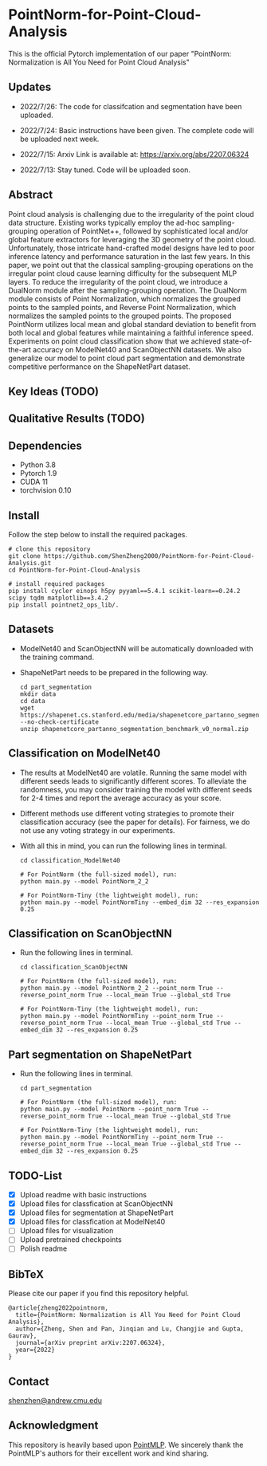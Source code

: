 # PointNorm-for-Point-Cloud-Analysis
This is the official Pytorch implementation of our paper "PointNorm: Normalization is All You Need for Point Cloud Analysis"

## Updates
- 2022/7/26: The code for classifcation and segmentation have been uploaded. 

- 2022/7/24: Basic instructions have been given. The complete code will be uploaded next week. 

- 2022/7/15: Arxiv Link is available at: https://arxiv.org/abs/2207.06324

- 2022/7/13: Stay tuned. Code will be uploaded soon.

## Abstract
Point cloud analysis is challenging due to the irregularity of the point cloud data structure. Existing works typically employ the ad-hoc sampling-grouping operation of PointNet++, followed by sophisticated local and/or global feature extractors for leveraging the 3D geometry of the point cloud. Unfortunately, those intricate hand-crafted model designs have led to poor inference latency and performance saturation in the last few years. In this paper, we point out that the classical sampling-grouping operations on the irregular point cloud cause learning difficulty for the subsequent MLP layers. To reduce the irregularity of the point cloud, we introduce a DualNorm module after the sampling-grouping operation. The DualNorm module consists of Point Normalization, which normalizes the grouped points to the sampled points, and Reverse Point Normalization, which normalizes the sampled points to the grouped points. The proposed PointNorm utilizes local mean and global standard deviation to benefit from both local and global features while maintaining a faithful inference speed. Experiments on point cloud classification show that we achieved state-of-the-art accuracy on ModelNet40 and ScanObjectNN datasets. We also generalize our model to point cloud part segmentation and demonstrate competitive performance on the ShapeNetPart dataset.

## Key Ideas (TODO)

## Qualitative Results (TODO)


## Dependencies
- Python 3.8
- Pytorch 1.9
- CUDA 11
- torchvision 0.10

## Install
Follow the step below to install the required packages. 
```
# clone this repository
git clone https://github.com/ShenZheng2000/PointNorm-for-Point-Cloud-Analysis.git
cd PointNorm-for-Point-Cloud-Analysis

# install required packages
pip install cycler einops h5py pyyaml==5.4.1 scikit-learn==0.24.2 scipy tqdm matplotlib==3.4.2
pip install pointnet2_ops_lib/.
```

## Datasets
* ModelNet40 and ScanObjectNN will be automatically downloaded with the training command. 

* ShapeNetPart needs to be prepared in the following way.
  ```
  cd part_segmentation
  mkdir data
  cd data
  wget https://shapenet.cs.stanford.edu/media/shapenetcore_partanno_segmentation_benchmark_v0_normal.zip --no-check-certificate
  unzip shapenetcore_partanno_segmentation_benchmark_v0_normal.zip
  ```

## Classification on ModelNet40
* The results at ModelNet40 are volatile. Running the same model with different seeds leads to significantly different scores. To alleviate the randomness, you may consider training the model with different seeds for 2-4 times and report the average accuracy as your score. 

* Different methods use different voting strategies to promote their classification accuracy (see the paper for details). For fairness, we do not use any voting strategy in our experiments.

* With all this in mind, you can run the following lines in terminal.
  ```
  cd classification_ModelNet40

  # For PointNorm (the full-sized model), run:
  python main.py --model PointNorm_2_2

  # For PointNorm-Tiny (the lightweight model), run:
  python main.py --model PointNormTiny --embed_dim 32 --res_expansion 0.25
  ```

## Classification on ScanObjectNN

* Run the following lines in terminal.
  ```
  cd classification_ScanObjectNN

  # For PointNorm (the full-sized model), run:
  python main.py --model PointNorm_2_2 --point_norm True --reverse_point_norm True --local_mean True --global_std True

  # For PointNorm-Tiny (the lightweight model), run:
  python main.py --model PointNormTiny --point_norm True --reverse_point_norm True --local_mean True --global_std True --embed_dim 32 --res_expansion 0.25
  ```

## Part segmentation on ShapeNetPart

* Run the following lines in terminal.
  ```
  cd part_segmentation

  # For PointNorm (the full-sized model), run:
  python main.py --model PointNorm --point_norm True --reverse_point_norm True --local_mean True --global_std True

  # For PointNorm-Tiny (the lightweight model), run:
  python main.py --model PointNormTiny --point_norm True --reverse_point_norm True --local_mean True --global_std True --embed_dim 32 --res_expansion 0.25
  ```

## TODO-List
- [x] Upload readme with basic instructions
- [x] Upload files for classfication at ScanObjectNN
- [x] Upload files for segmentation at ShapeNetPart
- [x] Upload files for classfication at ModelNet40
- [ ] Upload files for visualization
- [ ] Upload pretrained checkpoints
- [ ] Polish readme

## BibTeX
Please cite our paper if you find this repository helpful.
```
@article{zheng2022pointnorm,
  title={PointNorm: Normalization is All You Need for Point Cloud Analysis},
  author={Zheng, Shen and Pan, Jinqian and Lu, Changjie and Gupta, Gaurav},
  journal={arXiv preprint arXiv:2207.06324},
  year={2022}
}
```

## Contact
shenzhen@andrew.cmu.edu

## Acknowledgment
This repository is heavily based upon [PointMLP](https://github.com/ma-xu/pointMLP-pytorch). We sincerely thank the PointMLP's authors for their excellent work and kind sharing.
